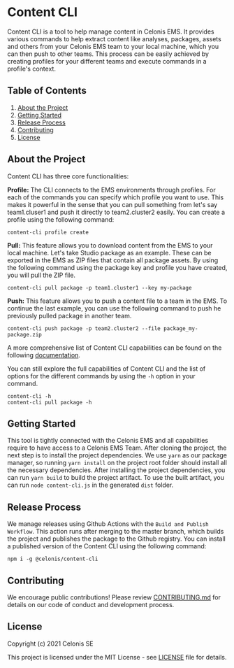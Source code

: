 # Content CLI

Content CLI is a tool to help manage content in Celonis EMS. It provides various commands to help extract content like analyses, packages, assets and others from your Celonis EMS team to your local machine, which you can then push to other teams. This process can be easily achieved by creating profiles for your different teams and execute commands in a profile's context.

## Table of Contents

1. [About the Project](#about-the-project)
2. [Getting Started](#getting-started)
3. [Release Process](#release-process)
4. [Contributing](#contributing)
5. [License](#license)

## About the Project

Content CLI has three core functionalities:

**Profile:** The CLI connects to the EMS environments through profiles. For each of the commands you can specify which profile you want to use. This makes it powerful in the sense that you can pull something from let's say team1.cluser1 and push it directly to team2.cluster2 easily. You can create a profile using the following command:

```
content-cli profile create
```

**Pull:** This feature allows you to download content from the EMS to your local machine. Let's take Studio package as an example. These can be exported in the EMS as ZIP files that contain all package assets. By using the following command using the package key and profile you have created, you will pull the ZIP file.

```
content-cli pull package -p team1.cluster1 --key my-package
```

**Push:** This feature allows you to push a content file to a team in the EMS. To continue the last example, you can use the following command to push he previously pulled package in another team.

```
content-cli push package -p team2.cluster2 --file package_my-package.zip
```

A more comprehensive list of Content CLI capabilities can be found on the following [documentation](https://github.com/celonis/content-cli/blob/master/DOCUMENTATION.md). 

You can still explore the full capabilities of Content CLI and the list of options for the different commands by using the `-h` option in your command.

```
content-cli -h
content-cli pull package -h
```

## Getting Started

This tool is tightly connected with the Celonis EMS and all capabilities require to have access to a Celonis EMS Team. After cloning the project, the next step is to install the project dependencies. We use `yarn` as our package manager, so running `yarn install` on the project root folder should install all the necessary dependencies. After installing the project dependencies, you can run `yarn build` to build the project artifact. To use the built artifact, you can run `node content-cli.js` in the generated `dist` folder.

## Release Process

We manage releases using Github Actions with the `Build and Publish Workflow`. This action runs after merging to the master branch, which builds the project and publishes the package to the Github registry. You can install a published version of the Content CLI using the following command:

```
npm i -g @celonis/content-cli
```

## Contributing

We encourage public contributions! Please review [CONTRIBUTING.md](https://github.com/celonis/content-cli/blob/master/CONTRIBUTING.md) for details on our code of conduct and development process.

## License

Copyright (c) 2021 Celonis SE

This project is licensed under the MIT License - see [LICENSE](https://github.com/celonis/content-cli/blob/master/LICENSE) file for details.
